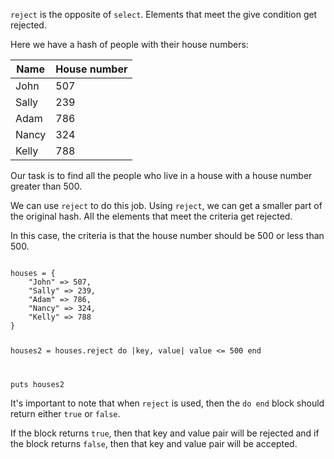 `reject` is the opposite of `select`.
Elements that meet the give condition
get rejected.

Here we have a hash of
people with their house numbers:

|Name   | House number |
|--|--|
|John   | 507   |
|Sally  | 239   |
|Adam   | 786   |
| Nancy | 324   |
| Kelly | 788   |

Our task is to find all the people
who live in a house with a house number
greater than 500.

We can use `reject` to do this job.
Using `reject`, we can get a
smaller part of the original hash.
All the elements that meet the
criteria get rejected.

In this case, the criteria is
that the house number should be
500 or less than 500.

<Editor lang="ruby">
<code>
houses = {
    "John" => 507,
    "Sally" => 239,
    "Adam" => 786,
    "Nancy" => 324,
    "Kelly" => 788
}

houses2 = houses.reject do |key, value|
  value <= 500
end

puts houses2
</code>
</Editor>

It's important to note that
when `reject` is used, then
the `do end` block should
return either `true` or `false`.

If the block returns `true`,
then that key and value pair will
be rejected and if the block
returns `false`, then that key and
value pair will be accepted.